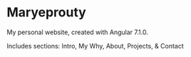 # Maryeprouty

My personal website, created with Angular 7.1.0.

Includes sections: Intro, My Why, About, Projects, & Contact
